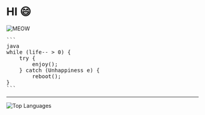 # HI 😄
![MEOW](https://i.pinimg.com/736x/6b/7f/6b/6b7f6b118ebc01f6e8d8b6e6027398af.jpg)

<pre>
```
java
while (life-- > 0) {
    try {
        enjoy();
    } catch (Unhappiness e) {
        reboot();
}
```
</pre>

---

![Top Languages](https://github-readme-stats.vercel.app/api/top-langs/?username=BrandonYUYU&layout=compact&theme=default)


<!--
**BrandonYUYU/BrandonYUYU** is a ✨ _special_ ✨ repository because its `README.md` (this file) appears on your GitHub profile.

Here are some ideas to get you started:

- 🔭 I’m currently working on ...
- 🌱 I’m currently learning ...
- 👯 I’m looking to collaborate on ...
- 🤔 I’m looking for help with ...
- 💬 Ask me about ...
- 📫 How to reach me: ...
- 😄 Pronouns: ...
- ⚡ Fun fact: ...
-->
